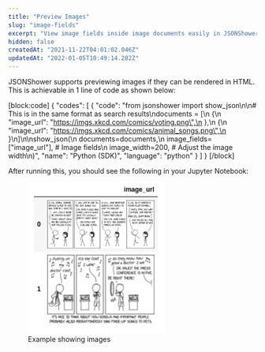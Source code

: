 ```yaml
---
title: "Preview Images"
slug: "image-fields"
excerpt: "View image fields inside image documents easily in JSONShower!"
hidden: false
createdAt: "2021-11-22T04:01:02.046Z"
updatedAt: "2022-01-05T10:49:14.282Z"
---
```

JSONShower supports previewing images if they can be rendered in HTML. This is achievable in 1 line of code as shown below:

[block:code]
{
  "codes": [
    {
      "code": "from jsonshower import show_json\n\n# This is in the same format as search results\ndocuments = [\n    {\n        \"image_url\": \"https://imgs.xkcd.com/comics/voting.png\",\n    },\n    {\n        \"image_url\": \"https://imgs.xkcd.com/comics/animal_songs.png\",\n    }\n]\n\nshow_json(\n    documents=documents,\n    image_fields=[\"image_url\"],     # Image fields\n    image_width=200,                # Adjust the image width\n)",
      "name": "Python (SDK)",
      "language": "python"
    }
  ]
}
[/block]

After running this, you should see the following in your Jupyter Notebook:
<figure>
<img src="https://github.com/RelevanceAI/RelevanceAI-readme-docs/blob/v2.0.0-autoresolve-git-conflict/docs_template/general-features/_assets/preview_images.png?raw=true" width="278" alt="xkcd_comics.png" />
<figcaption>Example showing images</figcaption>
<figure>

